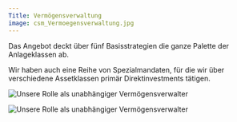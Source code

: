 ```yaml
---
Title: Vermögensverwaltung
image: csm_Vermoegensverwaltung.jpg
---
```

Das Angebot deckt über fünf Basisstrategien die ganze Palette der Anlageklassen ab.

Wir haben auch eine Reihe von Spezialmandaten, für die wir über verschiedene Assetklassen primär Direktinvestments tätigen.

![Unsere Rolle als unabhängiger Vermögensverwalter](csm_Rolle-als-Vermoegensverwalter.png)

![Unsere Rolle als unabhängiger Vermögensverwalter](/alean/csm_Rolle-als-Vermoegensverwalter.png)